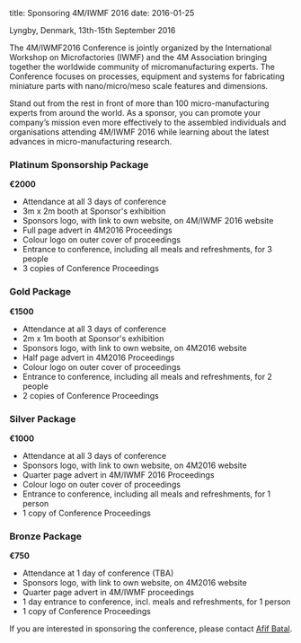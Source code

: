 title: Sponsoring 4M/IWMF 2016
date: 2016-01-25 

Lyngby, Denmark, 13th-15th September 2016

The 4M/IWMF2016 Conference is jointly organized by the International Workshop on Microfactories (IWMF) and the 4M Association bringing together the worldwide
community of micromanufacturing experts. The Conference focuses on processes, equipment and systems for fabricating miniature parts with nano/micro/meso scale features and
dimensions.

Stand out from the rest in front of more than 100 micro-manufacturing experts from around the world. As a sponsor, you can promote your company’s mission even more effectively to the assembled individuals and organisations attending 4M/IWMF 2016 while learning about the latest advances in micro-manufacturing research.
<!--break--> 

### Platinum Sponsorship Package

**€2000**

* Attendance at all 3 days of conference  
* 3m x 2m booth at Sponsor's exhibition    
* Sponsors logo, with link to own website, on 4M/IWMF 2016 website
* Full page advert in 4M2016 Proceedings
* Colour logo on outer cover of proceedings
* Entrance to conference, including all meals and refreshments, for 3 people
* 3 copies of Conference Proceedings
### Gold Package

**€1500**

* Attendance at all 3 days of conference  
* 2m x 1m booth at Sponsor's exhibition  
* Sponsors logo, with link to own website, on 4M2016 website  
* Half page advert in 4M2016 Proceedings
* Colour logo on outer cover of proceedings
* Entrance to conference, including all meals and refreshments, for 2 people
* 2 copies of Conference Proceedings
### Silver Package

**€1000**

* Attendance at all 3 days of conference  
* Sponsors logo, with link to own website, on 4M2016 website  
* Quarter page advert in 4M/IWMF 2016 Proceedings
* Colour logo on outer cover of proceedings
* Entrance to conference, including all meals and refreshments, for 1 person
* 1 copy of Conference Proceedings  
### Bronze Package

**€750**

* Attendance at 1 day of conference (TBA)  
* Sponsors logo, with link to own website, on 4M2016 website  
* Quarter page advert in 4M/IWMF proceedings
* 1 day entrance to conference, incl. meals and refreshments, for 1 person
* 1 copy of Conference Proceedings  


If you are interested in sponsoring the conference, please contact [Afif Batal](mailto:a.batal@bham.ac.uk).